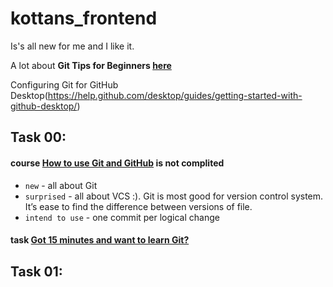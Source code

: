 # kottans_frontend
Is's all new for me and I like it.

A lot about **Git Tips for Beginners [here](https://www.webpagefx.com/blog/web-design/git-tips/)**

Configuring Git for GitHub Desktop(https://help.github.com/desktop/guides/getting-started-with-github-desktop/)

## Task 00:
#### course [How to use Git and GitHub](https://github.com/KonstantynNazarenko/kottans_frontend/blob/master/task00.PNG) is not complited
* `new` - all about Git
* `surprised` - all about VCS :). Git is most good for version control system. It’s ease to find the difference between versions of file. 
* `intend to use` -  one commit per logical change
#### task [Got 15 minutes and want to learn Git?](https://try.github.io/levels/1/challenges/1)
## Task 01:
